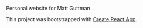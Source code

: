 Personal website for Matt Guttman


This project was bootstrapped with [Create React App](https://github.com/facebook/create-react-app).
